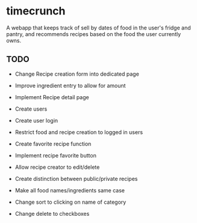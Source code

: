 # timecrunch

A webapp that keeps track of sell by dates of food in the user's fridge and pantry, and recommends recipes based on the food the user currently owns.

## TODO

* Change Recipe creation form into dedicated page

* Improve ingredient entry to allow for amount

* Implement Recipe detail page

* Create users

* Create user login

* Restrict food and recipe creation to logged in users

* Create favorite recipe function

* Implement recipe favorite button

* Allow recipe creator to edit/delete

* Create distinction between public/private recipes

* Make all food names/ingredients same case

* Change sort to clicking on name of category

* Change delete to checkboxes